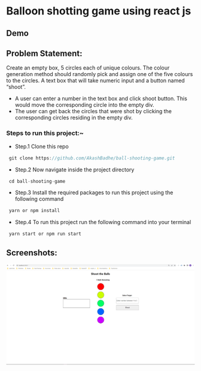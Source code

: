 # Balloon shotting game using react js

## Demo

## Problem Statement:
Create an empty box, 5 circles each of unique colours. The colour generation method should randomly pick and assign one of the five colours to the circles. A text box that will take numeric input and a button named “shoot”.
 
  - A user can enter a number in the text box and click shoot button. This would move the corresponding circle into the empty div.
  - The user can get back the circles that were shot by clicking the corresponding circles residing in the empty div.
  
### Steps to run this project:~
- Step.1 Clone this repo
```js
 git clone https://github.com/AkashBadhe/ball-shooting-game.git
```
- Step.2 Now navigate inside the project directory
```js
 cd ball-shooting-game
```
- Step.3 Install the required packages to run this project using the following command 
```js
 yarn or npm install 
```
- Step.4 To run this project run the following command into your terminal 
```js
 yarn start or npm run start
```
## Screenshots:

![Ball Game Demo](/screens/ball-game-demo.gif?raw=true "Ball Game Demo")
